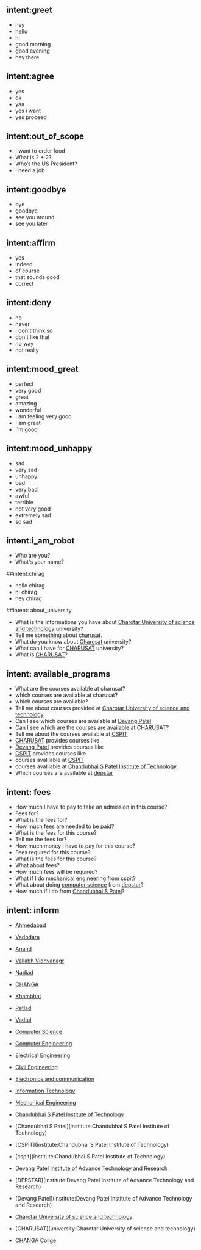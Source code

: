 ## intent:greet
- hey
- hello
- hi
- good morning
- good evening
- hey there

## intent:agree
- yes
- ok
- yaa
- yes i want
- yes proceed

## intent:out_of_scope
- I want to order food
- What is 2 + 2?
- Who’s the US President?
- I need a job

## intent:goodbye
- bye
- goodbye
- see you around
- see you later

## intent:affirm
- yes
- indeed
- of course
- that sounds good
- correct

## intent:deny
- no
- never
- I don't think so
- don't like that
- no way
- not really

## intent:mood_great
- perfect
- very good
- great
- amazing
- wonderful
- I am feeling very good
- I am great
- I'm good

## intent:mood_unhappy
- sad
- very sad
- unhappy
- bad
- very bad
- awful
- terrible
- not very good
- extremely sad
- so sad



## intent:i_am_robot
- Who are you?
- What's your name?


##intent:chirag
- hello chirag
- hi chirag
- hey chirag

##intent: about_university
- What is the informations you have about [Charotar University of science and technology](university) university?
- Tell me something about [charusat](university).
- What do you know about [Charusat](university) university?
- What can I have for [CHARUSAT](university) university?
- What is [CHARUSAT](university)?



## intent: available_programs
- What are the courses available at charusat?
- which courses are available at charusat?
- which courses are available?
- Tell me about courses provided at [Charotar University of science and technology](university)
- Can I see which courses are available at [Devang Patel](institute)
- Can I see which are the courses are available at [CHARUSAT](university)?
- Tell me about the courses available at [CSPIT](institute)
- [CHARUSAT](university) provides courses like
- [Devang Patel](institute) provides courses like
- [CSPIT](institute) provides courses like
- courses avalilable at [CSPIT](institute)
- courses avalilable at [Chandubhai S Patel Institute of Technology](institute)
- Which courses are available at [depstar](institute)

## intent: fees
- How much I have to pay to take an admission in this course?
- Fees for?
- What is the fees for?
- How much fees are needed to be paid?
- What is the fees for this course?
- Tell me the fees for?
- How much money I have to pay for this course?
- Fees required for this course?
- What is the fees for this course?
- What about fees?
- How much fees will be required?
- What if I do [mechanical engineering](course) from [cspit](institute)?
- What about doing [computer science](course) from [depstar](institute)?
- How much if i do from [Chandubhai S Patel](institute)?

## intent: inform
- [Ahmedabad](location)
- [Vadodara](location)
- [Anand](location)
- [Vallabh Vidhyanagr](location)
- [Nadiad](location)
- [CHANGA](location)
- [Khambhat](location)
- [Petlad](location)
- [Vadtal](location)
- [Computer Science](course)
- [Computer Engineering](course)
- [Electrical Engineering](course)
- [Civil Engineering](course)
- [Electronics and communication](course)
- [Information Technology](course)
- [Mechanical Engineering](course)

- [Chandubhai S Patel Institute of Technology](institute)
- [Chandubhai S Patel](institute:Chandubhai S Patel Institute of Technology)
- [CSPIT](institute:Chandubhai S Patel Institute of Technology)
- [cspit](institute:Chandubhai S Patel Institute of Technology)
- [Devang Patel Institute of Advance Technology and Research](institute)
- [DEPSTAR](institute:Devang Patel Institute of Advance Technology and Research)
- [Devang Patel](institute:Devang Patel Institute of Advance Technology and Research)
- [Charotar University of science and technology](university)
- [CHARUSAT](university:Charotar University of science and technology)
- [CHANGA Collge](university)